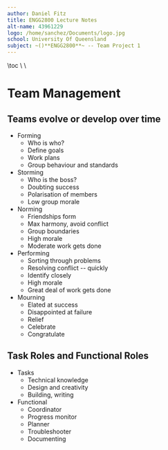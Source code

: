 ```yaml
---
author: Daniel Fitz
title: ENGG2800 Lecture Notes
alt-name: 43961229
logo: /home/sanchez/Documents/logo.jpg
school: University Of Queensland
subject: ~()**ENGG2800**~ -- Team Project 1
---
```

\toc
\\
\ 
# Team Management
## Teams evolve or develop over time
- Forming
    - Who is who?
    - Define goals
    - Work plans
    - Group behaviour and standards
- Storming
    - Who is the boss?
    - Doubting success
    - Polarisation of members
    - Low group morale
- Norming
    - Friendships form
    - Max harmony, avoid conflict
    - Group boundaries
    - High morale
    - Moderate work gets done
- Performing
    - Sorting through problems
    - Resolving conflict -- quickly
    - Identify closely
    - High morale
    - Great deal of work gets done
- Mourning
    - Elated at success
    - Disappointed at failure
    - Relief
    - Celebrate
    - Congratulate

## Task Roles and Functional Roles
- Tasks
    - Technical knowledge
    - Design and creativity
    - Building, writing
- Functional
    - Coordinator
    - Progress monitor
    - Planner
    - Troubleshooter
    - Documenting